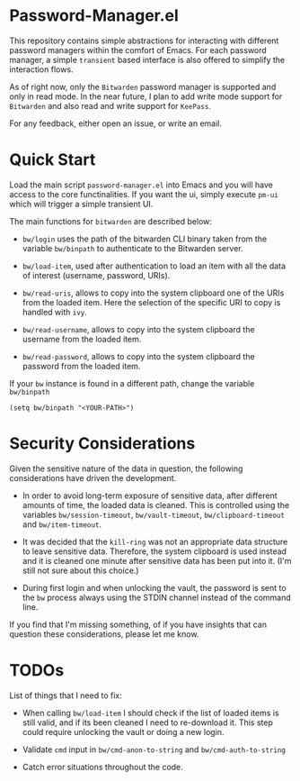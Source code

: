 # Password-Manager.el

This repository contains simple abstractions for interacting with
different password managers within the comfort of Emacs. For each
password manager, a simple `transient` based interface is also offered
to simplify the interaction flows.

As of right now, only the `Bitwarden` password manager is supported
and only in read mode. In the near future, I plan to add write mode
support for `Bitwarden` and also read and write support for `KeePass`.

For any feedback, either open an issue, or write an email.

# Quick Start

Load the main script `password-manager.el` into Emacs and you will
have access to the core functinalities. If you want the ui, simply
execute `pm-ui` which will trigger a simple transient UI.

The main functions for `bitwarden` are described below:

- `bw/login` uses the path of the bitwarden CLI binary taken from the
  variable `bw/binpath` to authenticate to the Bitwarden server.
  
- `bw/load-item`, used after authentication to load an item with all
  the data of interest (username, password, URIs).
  
- `bw/read-uris`, allows to copy into the system clipboard one of the
  URIs from the loaded item. Here the selection of the specific URI to
  copy is handled with `ivy`.
  
- `bw/read-username`, allows to copy into the system clipboard the
  username from the loaded item.
  
- `bw/read-password`, allows to copy into the system clipboard the
  password from the loaded item.
  
If your `bw` instance is found in a different path, change the variable `bw/binpath`

```elisp
(setq bw/binpath "<YOUR-PATH>")
```
  
# Security Considerations

Given the sensitive nature of the data in question, the following
considerations have driven the development.

- In order to avoid long-term exposure of sensitive data, after
  different amounts of time, the loaded data is cleaned. This is
  controlled using the variables `bw/session-timeout`,
  `bw/vault-timeout`, `bw/clipboard-timeout` and `bw/item-timeout`.
  
- It was decided that the `kill-ring` was not an appropriate data
  structure to leave sensitive data. Therefore, the system clipboard
  is used instead and it is cleaned one minute after sensitive data
  has been put into it. (I'm still not sure about this choice.)
  
- During first login and when unlocking the vault, the password is
  sent to the `bw` process always using the STDIN channel instead of
  the command line.

If you find that I'm missing something, of if you have insights that
can question these considerations, please let me know.

# TODOs

List of things that I need to fix:

- When calling `bw/load-item` I should check if the list of loaded
  items is still valid, and if its been cleaned I need to re-download
  it. This step could require unlocking the vault or doing a new login.

- Validate `cmd` input in `bw/cmd-anon-to-string` and `bw/cmd-auth-to-string`

- Catch error situations throughout the code.

